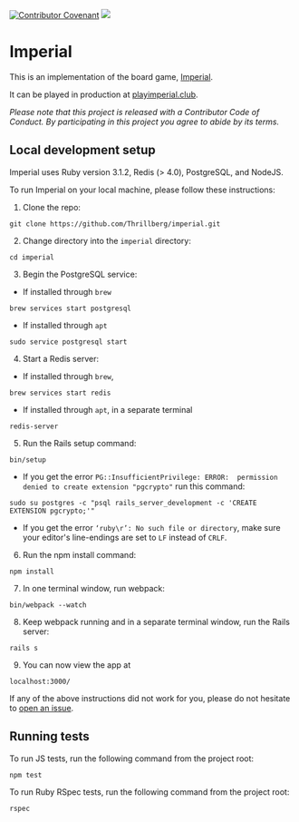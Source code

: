 [![Contributor Covenant](https://img.shields.io/badge/Contributor%20Covenant-v2.0%20adopted-ff69b4.svg)](code_of_conduct.md) 
![](https://github.com/Thrillberg/imperial/workflows/Node.js%20CI/badge.svg)

# Imperial

This is an implementation of the board game, [Imperial](<https://en.wikipedia.org/wiki/Imperial_(board_game)>).

It can be played in production at [playimperial.club](https://playimperial.club).

_Please note that this project is released with a Contributor Code of Conduct.
By participating in this project you agree to abide by its terms._

## Local development setup

Imperial uses Ruby version 3.1.2, Redis (> 4.0), PostgreSQL, and NodeJS.

To run Imperial on your local machine, please follow these instructions:

1. Clone the repo:
```
git clone https://github.com/Thrillberg/imperial.git
```
2. Change directory into the `imperial` directory:
```
cd imperial
```
3. Begin the PostgreSQL service:
- If installed through `brew`
```
brew services start postgresql
```
- If installed through `apt`
```
sudo service postgresql start
```
4. Start a Redis server:
- If installed through `brew`,
```
brew services start redis
```
- If installed through `apt`, in a separate terminal
```
redis-server
```
5. Run the Rails setup command:
```
bin/setup
```
- If you get the error `PG::InsufficientPrivilege: ERROR:  permission denied to create extension "pgcrypto"` run this command:
```
sudo su postgres -c "psql rails_server_development -c 'CREATE EXTENSION pgcrypto;'"
```
- If you get the error `‘ruby\r’: No such file or directory`, make sure your editor's line-endings are set to `LF` instead of `CRLF`.
6. Run the npm install command:
```
npm install
```
7. In one terminal window, run webpack:
```
bin/webpack --watch
```
8. Keep webpack running and in a separate terminal window, run the Rails server:
```
rails s
```
9. You can now view the app at
```
localhost:3000/
```
If any of the above instructions did not work for you, please do not hesitate to [open an issue](https://github.com/Thrillberg/imperial/issues/new).

## Running tests

To run JS tests, run the following command from the project root:

```
npm test
```

To run Ruby RSpec tests, run the following command from the project root:

```
rspec
```

